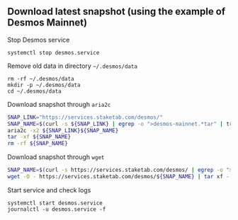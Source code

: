 ## Download latest snapshot (using the example of Desmos Mainnet)  
Stop Desmos service  
```
systemctl stop desmos.service
```  

Remove old data in directory `~/.desmos/data`  
```
rm -rf ~/.desmos/data
mkdir -p ~/.desmos/data
cd ~/.desmos/data
```

Download snapshot through `aria2c`  
```bash
SNAP_LINK="https://services.staketab.com/desmos/"
SNAP_NAME=$(curl -s ${SNAP_LINK} | egrep -o ">desmos-mainnet.*tar" | tr -d ">")
aria2c -x2 ${SNAP_LINK}${SNAP_NAME}
tar -xf ${SNAP_NAME}
rm -rf ${SNAP_NAME}
```

Download snapshot through `wget`  
```bash
SNAP_NAME=$(curl -s https://services.staketab.com/desmos/ | egrep -o ">desmos-mainnet.*tar" | tr -d ">")
wget -O - https://services.staketab.com/desmos/${SNAP_NAME} | tar xf -
```

Start service and check logs  
```
systemctl start desmos.service
journalctl -u desmos.service -f
```
